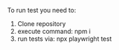 To run test you need to:
1. Clone repository
2. execute command: npm i
3. run tests via: npx playwright test
